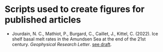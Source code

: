 # Scripts used to create figures for published articles

* Jourdain, N. C., Mathiot, P., Burgard, C., Caillet, J., Kittel, C. (2022). Ice shelf basal melt rates in the Amundsen Sea at the end of the 21st century. _Geophysical Research Letter_. [see draft](https://www.essoar.org/doi/10.1002/essoar.10511482.3).
